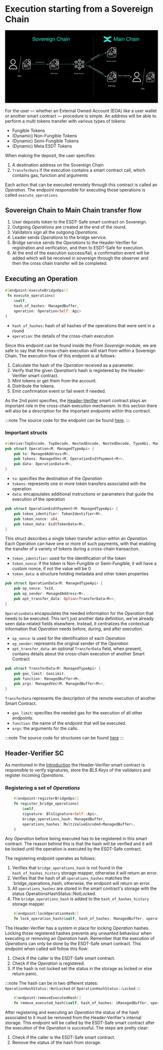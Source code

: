 # Execution starting from a Sovereign Chain
![From Sovereign](../../static/sovereign/from-sovereign.png)

For the user — whether an External Owned Account (EOA) like a user wallet or another smart contract — procedure is simple. An address will be able to perform a multi tokens transfer with various types of tokens:
- Fungible Tokens
- (Dynamic) Non-Fungible Tokens
- (Dynamic) Semi-Fungible Tokens
- (Dynamic) Meta ESDT Tokens

When making the deposit, the user specifies:
1. A destination address on the Sovereign Chain
2. `TransferData` if the execution contains a smart contract call, which contains gas, function and arguments

Each action that can be executed remotely through this contract is called an *Operation*. The endpoint responsible for executing those operations is called `execute_operations`.

## Sovereign Chain to Main Chain transfer flow
1. User deposits token to the ESDT-Safe smart contract on Sovereign.
2. Outgoing *Operations* are created at the end of the round.
3. Validators sign all the outgoing *Operations*.
4. Leader sends *Operations* to the bridge service.
5. Bridge service sends the *Operations* to the Header-Verifier for registration and verification, and then to ESDT-Safe for execution.
6. At the end of the execution success/fail, a confirmation event will be added which will be received in sovereign through the observer and then the cross chain transfer will be completed.

## Executing an Operation

```rust
#[endpoint(executeBridgeOps)]
 fn execute_operations(
    &self, 
    hash_of_hashes: ManagedBuffer, 
    operation: Operation<Self::Api>
)
```
- `hash_of_hashes`: hash of all hashes of the operations that were sent in a round
- `operation`: the details of the cross-chain execution

Since this endpoint can be found inside the _From Sovereign_ module, we are safe to say that the cross-chain execution will start from within a Sovereign Chain. The execution flow of this endpoint is at follows:

1. Calculate the hash of the *Operation* received as a parameter.
2. Verify that the given *Operation’s* hash is registered by the Header-Verifier smart contract.
3. Mint tokens or get them from the account.
4. Distribute the tokens.
5. Emit confirmation event or fail event if needed.

As the 2nd point specifies, the [Header-Verifier](#header-verifier-sc) smart contract plays an important role in the cross-chain execution mechanism. In this section there will also be a description for the important endpoints within this contract.

:::note
The source code for the endpoint can be found [here](https://github.com/multiversx/mx-sovereign-sc/blob/main/esdt-safe/src/from_sovereign/transfer_tokens.rs).
:::

### Important structs
```rust
#[derive(TopEncode, TopDecode, NestedEncode, NestedDecode, TypeAbi, ManagedVecItem, Clone)]
pub struct Operation<M: ManagedTypeApi> {
    pub to: ManagedAddress<M>,
    pub tokens: ManagedVec<M, OperationEsdtPayment<M>>,
    pub data: OperationData<M>,
}
```

- `to`: specifies the destination of the *Operation*
- `tokens`: represents one or more token transfers associated with the operation
- `data`: encapsulates additional instructions or parameters that guide the execution of the operation

```rust
pub struct OperationEsdtPayment<M: ManagedTypeApi> {
    pub token_identifier: TokenIdentifier<M>,
    pub token_nonce: u64,
    pub token_data: EsdtTokenData<M>,
}
```

This struct describes a single token transfer action within an *Operation*. Each Operation can have one or more of such payments, with that enabling the transfer of a variety of tokens during a cross-chain transaction. 

- `token_identifier`: used for the identification of the token
- `token_nonce`: if the token is Non-Fungible or Semi-Fungible, it will have a custom nonce, if not the value will be 0
- `token_data`: a structure holding metadata and other token properties

```rust
pub struct OperationData<M: ManagedTypeApi> {
    pub op_nonce: TxId,
    pub op_sender: ManagedAddress<M>,
    pub opt_transfer_data: Option<TransferData<M>>,
}
```

`OperationData` encapsulates the needed information for the *Operation* that needs to be executed. This isn’t just another data definition, we’ve already seen data-related fields elsewhere. Instead, it centralizes the contextual information that *Operation* needs before, during, and after execution.

- `op_nonce`: is used for the identification of each *Operation*
- `op_sender`: represents the original sender of the *Operation*
- `opt_transfer_data`: an optional `TransferData` field, when present, contains details about the cross-chain execution of another Smart Contract

```rust
pub struct TransferData<M: ManagedTypeApi> {
    pub gas_limit: GasLimit,
    pub function: ManagedBuffer<M>,
    pub args: ManagedVec<M, ManagedBuffer<M>>,
}
```

`TransferData` represents the description of the remote execution of another Smart Contract.

- `gas_limit`: specifies the needed gas for the execution of all other endpoints.
- `function`: the name of the endpoint that will be executed.
- `args`: the arguments for the calls.

:::note
The source code for structures can be found [here](https://github.com/multiversx/mx-sovereign-sc/blob/main/common/transaction/src/lib.rs)
:::


## Header-Verifier SC

As mentioned in the [Introduction](cross-chain-execution.md) the Header-Verifier smart contract is responsible to verify signatures, store the *BLS Keys* of the validators and register incoming *Operations*.

### Registering a set of *Operations*
```rust
    #[endpoint(registerBridgeOps)]
    fn register_bridge_operations(
        &self,
        signature: BlsSignature<Self::Api>,
        bridge_operations_hash: ManagedBuffer,
        operations_hashes: MultiValueEncoded<ManagedBuffer>,
    )
```

Any *Operation* before being executed has to be registered in this smart contract. The reason behind this is that the hash will be verified and it will be locked until the operation is executed by the ESDT-Safe contract.

The registering endpoint operates as follows:
1. Verifies that  `bridge_operations_hash` is not found in the `hash_of_hashes_history` storage mapper, otherwise it will return an error.
2. Verifies that the hash of all `operations_hashes` matches the `bridge_operations_hash, otherwise, the endpoint will return an error.
3. All `operations_hashes` are stored in the smart contract's storage with the status OperationsHashStatus::NotLocked.
4. The `bridge_operations_hash` is added to the `hash_of_hashes_history` storage mapper.

```rust
    #[endpoint(lockOperationHash)]
    fn lock_operation_hash(&self, hash_of_hashes: ManagedBuffer, operation_hash: ManagedBuffer)
```

The Header-Verifier has a system in place for locking *Operation* hashes. Locking those registered hashes prevents any unwanted behaviour when executing or removing an *Operation* hash. Remember that the execution of *Operations* can only be done by the ESDT-Safe smart contract. This endpoint when called will follow this flow:

1. Check if the caller is the ESDT-Safe smart contract.
2. Check if the *Operation* is registered.
3. If the hash is not locked set the status in the storage as locked or else return panic.

:::note
The hash can be in two different states: `OperationHashStatus::NotLocked` or `OperationHashStatus::Locked`
:::

```rust
    #[endpoint(removeExecutedHash)]
    fn remove_executed_hash(&self, hash_of_hashes: &ManagedBuffer, operation_hash: &ManagedBuffer)
```

After registering and executing an *Operation* the status of the hash associated to it must be removed from the Header-Verifier's internal storage. This endpoint will be called by the ESDT-Safe smart contract after the execution of the *Operation* is successful. The steps are pretty clear:

1. Check if the caller is the ESDT-Safe smart contract.
2. Remove the status of the hash from storage.

